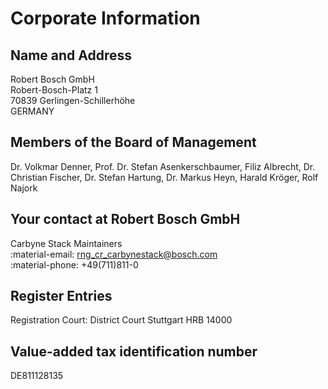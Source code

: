 # Corporate Information

## Name and Address

Robert Bosch GmbH  
Robert-Bosch-Platz 1  
70839 Gerlingen-Schillerhöhe  
GERMANY

## Members of the Board of Management

Dr. Volkmar Denner, Prof. Dr. Stefan Asenkerschbaumer, Filiz Albrecht, Dr.
Christian Fischer, Dr. Stefan Hartung, Dr. Markus Heyn, Harald Kröger, Rolf
Najork

## Your contact at Robert Bosch GmbH

Carbyne Stack Maintainers  
:material-email:
[rng_cr_carbynestack@bosch.com](mailto:rng_cr_carbynestack@bosch.com)  
:material-phone:
+49(711)811-0

## Register Entries

Registration Court: District Court Stuttgart HRB 14000

## Value-added tax identification number

DE811128135
